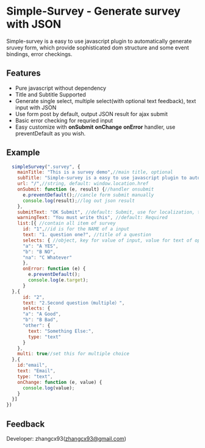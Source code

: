 # Simple-Survey - Generate survey with JSON
Simple-survey is a easy to use javascript plugin to automatically generate sruvey form, which provide sophisticated dom structure and some event bindings, error checkings.  
## Features
- Pure javascript without dependency
- Title and Subtitle Supported
- Generate single select, multiple select(with optional text feedback), text input with JSON
- Use form post by default, output JSON result for ajax submit
- Basic error checking for requried input
- Easy customize with **onSubmit** **onChange** **onError** handler, use preventDefault as you wish.

## Example
```js
  simpleSurvey(".survey", {
    mainTitle: "This is a survey demo",//main title, optional
    subTitle: "Simple-survey is a easy to use javascript plugin to automatically generate sruvey form, which provide sophisticated dom structure and some event bindings, error checkings.",//subTitle, optional
    url: "/",//string, default: window.location.href
    onSubmit: function (e, result) {//handler onsubmit
      e.preventDefault();//cancle form submit manually
      console.log(result);//log out json result
    },
    submitText: "OK Submit", //default: Submit, use for localization, text for submit button
    warningText: "You must write this", //default: Required
    list:[{ //contain all item of survey
      id: "1",//id is for the NAME of a input
      text: "1. question one?", //title of a question
      selects: { //object, key for value of input, value for text of option
      "a": "A YES", 
      "b": "B NO",
      "na": "C Whatever"
      },
      onError: function (e) {
        e.preventDefault();
        console.log(e.target);
      }
  },{
      id: "2",
      text: "2.Second question（multiple）",
      selects: {
      "a": "A Good",
      "b": "B Bad",
      "other": {
        text: "Something Else:",
        type: "text"
      }
    },
    multi: true//set this for multiple choice
  },{
    id:"email",
    text: "Email",
    type: "text",
    onChange: function (e, value) {
      console.log(value);
    }
  }]
})
```

## Feedback

Developer: zhangcx93(zhangcx93@gmail.com)
